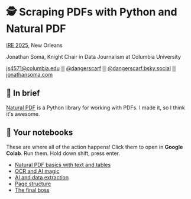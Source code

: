 # 🕵️ Scraping PDFs with Python and Natural PDF

[IRE 2025](https://schedules.ire.org/ire-2025/), New Orleans

Jonathan Soma, Knight Chair in Data Journalism at Columbia University

[js4571@columbia.edu](mailto:js4571@columbia.edu) ▒ [@dangerscarf](https://x.com/dangerscarf) ▒ [@dangerscarf.bsky.social](https://bsky.app/profile/dangerscarf.bsky.social) ▒ [jonathansoma.com](https://jonathansoma.com/)

## 📄 In brief

[Natural PDF](https://jsoma.github.io/natural-pdf/) is a Python library for working with PDFs. I made it, so I think it's awesome.

## 📝 Your notebooks

These are where all of the action happens! Click them to open in **Google Colab**. Run them. Hold down shift, press enter.

- [Natural PDF basics with text and tables](https://colab.research.google.com/github/jsoma/ire25-natural-pdf/blob/main/01-Natural%20PDF%20basics%20with%20text%20and%20tables.ipynb)
- [OCR and AI magic](https://colab.research.google.com/github/jsoma/ire25-natural-pdf/blob/main/02-OCR%20and%20AI%20magic.ipynb)
- [AI and data extraction](https://colab.research.google.com/github/jsoma/ire25-natural-pdf/blob/main/03-AI%20and%20data%20extraction.ipynb)
- [Page structure](https://colab.research.google.com/github/jsoma/ire25-natural-pdf/blob/main/04-Page%20structure.ipynb)
- [The final boss](https://colab.research.google.com/github/jsoma/ire25-natural-pdf/blob/main/05-Final%20boss.ipynb)
